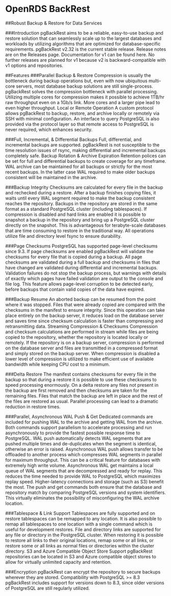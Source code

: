 # OpenRDS BackRest

##Robust Backup & Restore for Data Services

###Introduction
pgBackRest aims to be a reliable, easy-to-use backup and restore solution that can seamlessly scale up to the largest databases and workloads by utilizing algorithms that are optimized for database-specific requirements.
pgBackRest v2.32 is the current stable release. Release notes are on the Releases page.
Documentation for v1 can be found here. No further releases are planned for v1 because v2 is backward-compatible with v1 options and repositories.

##Features
###Parallel Backup & Restore
Compression is usually the bottleneck during backup operations but, even with now ubiquitous multi-core servers, most database backup solutions are still single-process. pgBackRest solves the compression bottleneck with parallel processing.
Utilizing multiple cores for compression makes it possible to achieve 1TB/hr raw throughput even on a 1Gb/s link. More cores and a larger pipe lead to even higher throughput.
Local or Remote Operation
A custom protocol allows pgBackRest to backup, restore, and archive locally or remotely via SSH with minimal configuration. An interface to query PostgreSQL is also provided via the protocol layer so that remote access to PostgreSQL is never required, which enhances security.

###Full, Incremental, & Differential Backups
Full, differential, and incremental backups are supported. pgBackRest is not susceptible to the time resolution issues of rsync, making differential and incremental backups completely safe.
Backup Rotation & Archive Expiration
Retention polices can be set for full and differential backups to create coverage for any timeframe. WAL archive can be maintained for all backups or strictly for the most recent backups. In the latter case WAL required to make older backups consistent will be maintained in the archive.

###Backup Integrity
Checksums are calculated for every file in the backup and rechecked during a restore. After a backup finishes copying files, it waits until every WAL segment required to make the backup consistent reaches the repository.
Backups in the repository are stored in the same format as a standard PostgreSQL cluster (including tablespaces). If compression is disabled and hard links are enabled it is possible to snapshot a backup in the repository and bring up a PostgreSQL cluster directly on the snapshot. This is advantageous for terabyte-scale databases that are time consuming to restore in the traditional way.
All operations utilize file and directory level fsync to ensure durability.

###Page Checksums
PostgreSQL has supported page-level checksums since 9.3. If page checksums are enabled pgBackRest will validate the checksums for every file that is copied during a backup. All page checksums are validated during a full backup and checksums in files that have changed are validated during differential and incremental backups.
Validation failures do not stop the backup process, but warnings with details of exactly which pages have failed validation are output to the console and file log.
This feature allows page-level corruption to be detected early, before backups that contain valid copies of the data have expired.

###Backup Resume
An aborted backup can be resumed from the point where it was stopped. Files that were already copied are compared with the checksums in the manifest to ensure integrity. Since this operation can take place entirely on the backup server, it reduces load on the database server and saves time since checksum calculation is faster than compressing and retransmitting data.
Streaming Compression & Checksums
Compression and checksum calculations are performed in stream while files are being copied to the repository, whether the repository is located locally or remotely.
If the repository is on a backup server, compression is performed on the database server and files are transmitted in a compressed format and simply stored on the backup server. When compression is disabled a lower level of compression is utilized to make efficient use of available bandwidth while keeping CPU cost to a minimum.

###Delta Restore
The manifest contains checksums for every file in the backup so that during a restore it is possible to use these checksums to speed processing enormously. On a delta restore any files not present in the backup are first removed and then checksums are taken for the remaining files. Files that match the backup are left in place and the rest of the files are restored as usual. Parallel processing can lead to a dramatic reduction in restore times.

###Parallel, Asynchronous WAL Push & Get
Dedicated commands are included for pushing WAL to the archive and getting WAL from the archive. Both commands support parallelism to accelerate processing and run asynchronously to provide the fastest possible response time to PostgreSQL.
WAL push automatically detects WAL segments that are pushed multiple times and de-duplicates when the segment is identical, otherwise an error is raised. Asynchronous WAL push allows transfer to be offloaded to another process which compresses WAL segments in parallel for maximum throughput. This can be a critical feature for databases with extremely high write volume.
Asynchronous WAL get maintains a local queue of WAL segments that are decompressed and ready for replay. This reduces the time needed to provide WAL to PostgreSQL which maximizes replay speed. Higher-latency connections and storage (such as S3) benefit the most.
The push and get commands both ensure that the database and repository match by comparing PostgreSQL versions and system identifiers. This virtually eliminates the possibility of misconfiguring the WAL archive location.

###Tablespace & Link Support
Tablespaces are fully supported and on restore tablespaces can be remapped to any location. It is also possible to remap all tablespaces to one location with a single command which is useful for development restores.
File and directory links are supported for any file or directory in the PostgreSQL cluster. When restoring it is possible to restore all links to their original locations, remap some or all links, or restore some or all links as normal files or directories within the cluster directory.
S3 and Azure Compatible Object Store Support
pgBackRest repositories can be located in S3 and Azure compatible object stores to allow for virtually unlimited capacity and retention.


###Encryption
pgBackRest can encrypt the repository to secure backups wherever they are stored.
Compatibility with PostgreSQL >= 8.3
pgBackRest includes support for versions down to 8.3, since older versions of PostgreSQL are still regularly utilized.

